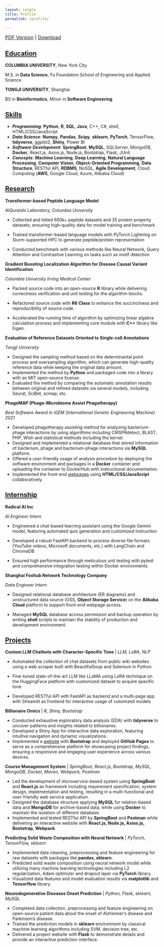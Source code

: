 ```yaml
---
layout: single
title: Profile
permalink: /profile/

---
```


<span style="font-size: 16px">
  <a href="/assets/pdf/Resume_PT.pdf">PDF Version</a> | <a href="/assets/pdf/Resume_PT.pdf" download>Download</a>
</span>

## <u>Education</u>

**COLUMBIA UNIVERSITY**, New York City

M.S. in **Data Science**, Fu Foundation School of Engineering and Applied Science 		

**TONGJI UNIVERSITY**, Shanghai

BS in **Bioinformatics**, Minor in **Software Engineering** 															     	

## <u>Skills</u>

- ***Programming***: **Python**, **R**, **SQL**, **Java**, C++, C#, shell, HTML/CSS/JavaScript
- ***Data Science***: **Numpy**, **Pandas**, **Scipy**, **sklearn**, **PyTorch**, TensorFlow, **tidyverse**, ggplot2, **Shiny**, Power BI
- ***Software Development***: **SpringBoot**, **MySQL**, SQLServer, MongoDB, **Docker**, React.js, Axios.js, Node.js, Bootstrap, Flask, JUnit
- ***Concepts***: **Machine Learning**, **Deep Learning**, **Natural Language Processing**, **Computer Vision**, **Object-Oriented Programming**, **Data Structure**, RESTful API, **RDBMS**, NoSQL, **Agile Development**, Cloud Computing (**AWS**, Google Cloud, Azure, Alibaba Cloud)

## <u>Research</u>
**Transformer-based Peptide Language Model**

*AIQuraishi Laboratory, Columbia University*

- Collected and tidied 600k+ peptide datasets and 35 protein property datasets, ensuring high-quality data for model training and benchmark

- Trained transformer-based language models with PyTorch Lightning on Slurm-supported HPC to generate peptide/protein representation

- Conducted benchmark with various methods like Neural Network, Query Attention and Contrastive Learning on tasks such as motif detection


**Gradient Boosting Localization Algorithm for Disease Causal Variant Identification** 				

*Columbia University Irving Medical Center*										  					   

- Packed source code into an open-source **R** library while delivering correctness verification and unit testing for the algorithm blocks.

- Refactored source code with **R6 Class** to enhance the succinctness and reproducibility of source code.
- Accelerated the running time of algorithm by optimizing linear algebra calculation process and implementing core module with **C++** library like Eigen.

**Evaluation of Reference Datasets Oriented to Single-cell Annotations**								

*Tongji University*  																					  

- Designed the sampling method based on the determinantal point process and oversampling algorithm, which can generate high-quality reference data while keeping the original data amount.
- Implemented the method by **Python** and packaged code into a library with an MIT open-source license.
- Evaluated the method by comparing the automatic annotation results between original and refined datasets via several models, including Seurat, SciBet, scmap, etc.

**PhageMAP (Phage-Microbiome Assist Phagotherapy)** 									  		

*Best Software Award in iGEM (International Genetic Engineering Machine) 2021*  								

- Developed phagotherapy assisting method for analyzing bacterium-phage interactions by using algorithms including CRISPRdetect, BLAST, PHP, WIsh and statistical methods including the kernel.
- Designed and implemented a relational database that stored information of bacterium, phage and bacterium-phage interactions via **MySQL** platform.
- Offered a user-friendly usage of analysis procedure by deploying the software environment and packages in a **Docker** container and uploading the container to DockerHub with instructional documentation.
- Implemented the front-end [webpages](https://2021.igem.org/Team:Tongji_Software) using **HTML/CSS/JavaScript** collaboratively.

## <u>Internship</u>
**Radical AI Inc**

*AI Engineer Intern*

- Engineered a chat-based learning assistant using the Google Gemini model, featuring automated quiz generation and customized instruction

- Developed a robust FastAPI backend to process diverse file formats (YouTube videos, Microsoft documents, etc.) with LangChain and ChromaDB

- Ensured high performance through meticulous unit testing with pytest and comprehensive integration testing within Docker environments

**Shanghai Foxhub Network Technology Company**											

*Data Engineer Intern*

- Designed relational database architecture (ER diagrams) and unstructured data source (OSS, **Object Storage Service**) on the **Alibaba Cloud** platform to support front-end webpage access.

- Managed **MySQL** database access permission and backup operation by writing **shell** scripts to maintain the stability of
  production and development environment.


## <u>Projects</u>

**Custom LLM Chatbots with Character-Specific Tone** | *LLM, LoRA, NLP*

- Automated the collection of chat datasets from public wiki websites using a web scraper built with BeautifulSoup and Selenium in Python

- Fine-tuned state-of-the-art LLM like LLaMA using LoRA technique on the HuggingFace platform with customized dataset to acquire specific tone

- Developed RESTful API with FastAPI as backend and a multi-page app with Streamlit as frontend for interactive usage of cutomized models

**Billionaire Omics** | *R, Shiny, Bootstrap*

- Conducted exhaustive exploratory data analysis (EDA) with **tidyverse** to uncover patterns and insights related to billionaires.
- Developed a Shiny App for interactive data exploration, featuring intuitive navigation and dynamic visualizations.
- Implemented a [website](https://sitianzhou.github.io/BillionaireOmics/index.html) with **Bootstrap** and deployed **GitHub Pages** to serve as a comprehensive platform for showcasing project findings, ensuring a responsive and engaging user experience across various devices.

**Course Management System** | *SpringBoot, React.js, Bootstrap, MySQL, MongoDB, Docker, Maven, Webpack, Postman*

- Led the development of microservice-based system using **SpringBoot** and **React.js** as framework including requirement specification, system design, implementation and testing, resulting in a multi-functional and user-friendly web service application.
- Designed the database structure applying **MySQL** for relation-based data and **MongoDB** for archive-based data, while using **Docker** to maintain the isolation of different database.
- Implemented and tested RESTful API by **SpringBoot** and **Postman** while delivering an interactive website with **React.js, Node.js, Axios.js, Bootstrap, Webpack**.

**Predicting Solid Waste Composition with Neural Network** | *PyTorch, TensorFlow, sklearn*

- Implemented data cleaning, preprocessing and feature engineering for raw datasets with packages like **pandas, sklearn**.
- Predicted solid waste composition using neural network model while utilizing many machine learning technologies including L2 regularization, Adam optimizer and dropout layer via **PyTorch** library.
- Visualized data features and model evaluation results via **matplotlib** and **Tensorflow** library.

**Neurodegenerative Diseases Onset Prediction** | *Python, Flask, sklearn, MySQL*

- Completed data collection, preprocessing and feature engineering on open-source patient data about the onset of Alzheimer’s disease and Parkinson’s disease.
- Trained the prediction models in **sklearn** environment by classical machine learning algorithms including SVM, decision tree, etc.
- Delivered a project website with **Flask** to demonstrate details and provide an interactive prediction interface.